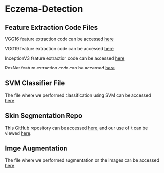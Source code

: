 # Eczema-Detection
<h2>Feature Extraction Code Files</h2>
<p>VGG16 feature extraction code can be accessed <a href="https://colab.research.google.com/drive/1tWrNdMo385TIGoTToIupo95b4i3PUgMM?usp=sharing">here</a></p>
<p>VGG19 feature extraction code can be accessed <a href="https://colab.research.google.com/drive/1cQ0r97pCmhjwkibjxA_u858Gx5HImc92?usp=sharing">here</a></p>
<p>InceptionV3 feature extraction code can be accessed <a href="https://colab.research.google.com/drive/15yEXzTh7bj2nzj0u3V0rmUHC8xgfStk3?usp=sharing">here</a></p>
<p>ResNet feature extraction code can be accessed <a href="https://colab.research.google.com/drive/1PJqwT-gTSOnTt5CZiOH-uOArHSUkcBkM?usp=sharing">here</a></p>
<h2>SVM Classifier File</h2>
<p>The file where we performed classification using SVM can be accessed <a href="https://colab.research.google.com/drive/1gcctk8T6gmRtfVq5nyuVl7AHBM6ZDSal?usp=sharing">here</a></p>
<h2>Skin Segmentation Repo</h2>
<p>This GitHub repository can be accessed <a href="https://github.com/WillBrennan/SemanticSegmentation/tree/master/semantic_segmentation">here</a>, and our use of it can be viewed <a href="https://colab.research.google.com/drive/1dV-hjSqHy5tb9gDJJHdqC1j_En1Wvhsk?usp=sharing">here</a>.</p>
<h2>Imge Augmentation</h2>
<p>The file where we performed augmentation on the images can be accessed <a href="https://colab.research.google.com/drive/15tFEhyLnfNZtYuFrdBLGEz11GRKHDKIj?usp=sharing">here</a></p>
